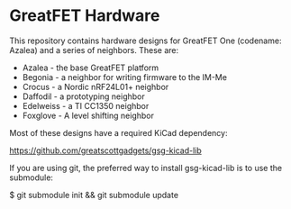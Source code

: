 # GreatFET Hardware
This repository contains hardware designs for GreatFET One (codename:
Azalea) and a series of neighbors.  These are:

 * Azalea - the base GreatFET platform
 * Begonia - a neighbor for writing firmware to the IM-Me
 * Crocus - a Nordic nRF24L01+ neighbor
 * Daffodil - a prototyping neighbor
 * Edelweiss - a TI CC1350 neighbor
 * Foxglove - A level shifting neighbor


Most of these designs have a required KiCad dependency:

https://github.com/greatscottgadgets/gsg-kicad-lib

If you are using git, the preferred way to install gsg-kicad-lib is to
use the submodule:

$ git submodule init && git submodule update
